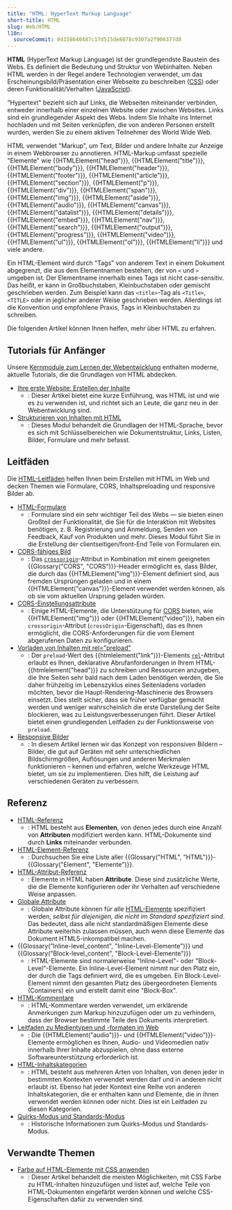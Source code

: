 ```yaml
---
title: "HTML: HyperText Markup Language"
short-title: HTML
slug: Web/HTML
l10n:
  sourceCommit: 04158640487c17d515de8078c9307a2f906377d0
---
```


**HTML** (HyperText Markup Language) ist der grundlegendste Baustein des Webs. Es definiert die Bedeutung und Struktur von Webinhalten. Neben HTML werden in der Regel andere Technologien verwendet, um das Erscheinungsbild/Präsentation einer Webseite zu beschreiben ([CSS](/de/docs/Web/CSS)) oder deren Funktionalität/Verhalten ([JavaScript](/de/docs/Web/JavaScript)).

"Hypertext" bezieht sich auf Links, die Webseiten miteinander verbinden, entweder innerhalb einer einzelnen Website oder zwischen Websites. Links sind ein grundlegender Aspekt des Webs. Indem Sie Inhalte ins Internet hochladen und mit Seiten verknüpfen, die von anderen Personen erstellt wurden, werden Sie zu einem aktiven Teilnehmer des World Wide Web.

HTML verwendet "Markup", um Text, Bilder und andere Inhalte zur Anzeige in einem Webbrowser zu annotieren. HTML-Markup umfasst spezielle "Elemente" wie {{HTMLElement("head")}}, {{HTMLElement("title")}}, {{HTMLElement("body")}}, {{HTMLElement("header")}}, {{HTMLElement("footer")}}, {{HTMLElement("article")}}, {{HTMLElement("section")}}, {{HTMLElement("p")}}, {{HTMLElement("div")}}, {{HTMLElement("span")}}, {{HTMLElement("img")}}, {{HTMLElement("aside")}}, {{HTMLElement("audio")}}, {{HTMLElement("canvas")}}, {{HTMLElement("datalist")}}, {{HTMLElement("details")}}, {{HTMLElement("embed")}}, {{HTMLElement("nav")}}, {{HTMLElement("search")}}, {{HTMLElement("output")}}, {{HTMLElement("progress")}}, {{HTMLElement("video")}}, {{HTMLElement("ul")}}, {{HTMLElement("ol")}}, {{HTMLElement("li")}} und viele andere.

Ein HTML-Element wird durch "Tags" von anderem Text in einem Dokument abgegrenzt, die aus dem Elementnamen bestehen, der von `<` und `>` umgeben ist. Der Elementname innerhalb eines Tags ist nicht case-sensitiv. Das heißt, er kann in Großbuchstaben, Kleinbuchstaben oder gemischt geschrieben werden. Zum Beispiel kann das `<title>`-Tag als `<Title>`, `<TITLE>` oder in jeglicher anderer Weise geschrieben werden. Allerdings ist die Konvention und empfohlene Praxis, Tags in Kleinbuchstaben zu schreiben.

Die folgenden Artikel können Ihnen helfen, mehr über HTML zu erfahren.

## Tutorials für Anfänger

Unsere [Kernmodule zum Lernen der Webentwicklung](/de/docs/Learn_web_development/Core) enthalten moderne, aktuelle Tutorials, die die Grundlagen von HTML abdecken.

- [Ihre erste Website: Erstellen der Inhalte](/de/docs/Learn_web_development/Getting_started/Your_first_website/Creating_the_content)
  - : Dieser Artikel bietet eine kurze Einführung, was HTML ist und wie es zu verwenden ist, und richtet sich an Leute, die ganz neu in der Webentwicklung sind.
- [Strukturieren von Inhalten mit HTML](/de/docs/Learn_web_development/Core/Structuring_content)
  - : Dieses Modul behandelt die Grundlagen der HTML-Sprache, bevor es sich mit Schlüsselbereichen wie Dokumentstruktur, Links, Listen, Bilder, Formulare und mehr befasst.

## Leitfäden

Die [HTML-Leitfäden](/de/docs/Web/HTML/Guides) helfen Ihnen beim Erstellen mit HTML im Web und decken Themen wie Formulare, CORS, Inhaltspreloading und responsive Bilder ab.

- [HTML-Formulare](/de/docs/Learn_web_development/Extensions/Forms)
  - : Formulare sind ein sehr wichtiger Teil des Webs — sie bieten einen Großteil der Funktionalität, die Sie für die Interaktion mit Websites benötigen, z. B. Registrierung und Anmeldung, Senden von Feedback, Kauf von Produkten und mehr. Dieses Modul führt Sie in die Erstellung der clientseitigen/front-End Teile von Formularen ein.
- [CORS-fähiges Bild](/de/docs/Web/HTML/How_to/CORS_enabled_image)
  - : Das [`crossorigin`](/de/docs/Web/HTML/Reference/Elements/img#crossorigin)-Attribut in Kombination mit einem geeigneten {{Glossary("CORS", "CORS")}}-Header ermöglicht es, dass Bilder, die durch das {{HTMLElement("img")}}-Element definiert sind, aus fremden Ursprüngen geladen und in einem {{HTMLElement("canvas")}}-Element verwendet werden können, als ob sie vom aktuellen Ursprung geladen würden.
- [CORS-Einstellungsattribute](/de/docs/Web/HTML/Reference/Attributes/crossorigin)
  - : Einige HTML-Elemente, die Unterstützung für [CORS](/de/docs/Web/HTTP/Guides/CORS) bieten, wie {{HTMLElement("img")}} oder {{HTMLElement("video")}}, haben ein `crossorigin`-Attribut (`crossOrigin`-Eigenschaft), das es Ihnen ermöglicht, die CORS-Anforderungen für die vom Element abgerufenen Daten zu konfigurieren.
- [Vorladen von Inhalten mit rel="preload"](/de/docs/Web/HTML/Reference/Attributes/rel/preload)
  - : Der `preload`-Wert des {{htmlelement("link")}}-Elements [`rel`](/de/docs/Web/HTML/Reference/Elements/link#rel)-Attribut erlaubt es Ihnen, deklarative Abrufanforderungen in Ihrem HTML-{{htmlelement("head")}} zu schreiben und Ressourcen anzugeben, die Ihre Seiten sehr bald nach dem Laden benötigen werden, die Sie daher frühzeitig im Lebenszyklus eines Seitenladens vorladen möchten, bevor die Haupt-Rendering-Maschinerie des Browsers einsetzt. Dies stellt sicher, dass sie früher verfügbar gemacht werden und weniger wahrscheinlich die erste Darstellung der Seite blockieren, was zu Leistungsverbesserungen führt. Dieser Artikel bietet einen grundlegenden Leitfaden zu der Funktionsweise von `preload`.
- [Responsive Bilder](/de/docs/Web/HTML/Guides/Responsive_images)
  - : In diesem Artikel lernen wir das Konzept von responsiven Bildern – Bilder, die gut auf Geräten mit sehr unterschiedlichen Bildschirmgrößen, Auflösungen und anderen Merkmalen funktionieren – kennen und erfahren, welche Werkzeuge HTML bietet, um sie zu implementieren. Dies hilft, die Leistung auf verschiedenen Geräten zu verbessern.

## Referenz

- [HTML-Referenz](/de/docs/Web/HTML/Reference)
  - : HTML besteht aus **Elementen**, von denen jedes durch eine Anzahl von **Attributen** modifiziert werden kann. HTML-Dokumente sind durch **Links** miteinander verbunden.
- [HTML-Element-Referenz](/de/docs/Web/HTML/Reference/Elements)
  - : Durchsuchen Sie eine Liste aller {{Glossary("HTML", "HTML")}}-{{Glossary("Element", "Elemente")}}.
- [HTML-Attribut-Referenz](/de/docs/Web/HTML/Reference/Attributes)
  - : Elemente in HTML haben **Attribute**. Diese sind zusätzliche Werte, die die Elemente konfigurieren oder ihr Verhalten auf verschiedene Weise anpassen.
- [Globale Attribute](/de/docs/Web/HTML/Reference/Global_attributes)
  - : Globale Attribute können für alle [HTML-Elemente](/de/docs/Web/HTML/Reference/Elements) spezifiziert werden, _selbst für diejenigen, die nicht im Standard spezifiziert sind_. Das bedeutet, dass alle nicht standardmäßigen Elemente diese Attribute weiterhin zulassen müssen, auch wenn diese Elemente das Dokument HTML5-inkompatibel machen.
- {{Glossary("Inline-level_content", "Inline-Level-Elemente")}} und {{Glossary("Block-level_content", "Block-Level-Elemente")}}
  - : HTML-Elemente sind normalerweise "Inline-Level"- oder "Block-Level"-Elemente. Ein Inline-Level-Element nimmt nur den Platz ein, der durch die Tags definiert wird, die es umgeben. Ein Block-Level-Element nimmt den gesamten Platz des übergeordneten Elements (Containers) ein und erstellt damit eine "Block-Box".
- [HTML-Kommentare](/de/docs/Web/HTML/Guides/Comments)
  - : HTML-Kommentare werden verwendet, um erklärende Anmerkungen zum Markup hinzuzufügen oder um zu verhindern, dass der Browser bestimmte Teile des Dokuments interpretiert.
- [Leitfaden zu Medientypen und -formaten im Web](/de/docs/Web/Media/Guides/Formats)
  - : Die {{HTMLElement("audio")}}- und {{HTMLElement("video")}}-Elemente ermöglichen es Ihnen, Audio- und Videomedien nativ innerhalb Ihrer Inhalte abzuspielen, ohne dass externe Softwareunterstützung erforderlich ist.
- [HTML-Inhaltskategorien](/de/docs/Web/HTML/Guides/Content_categories)
  - : HTML besteht aus mehreren Arten von Inhalten, von denen jeder in bestimmten Kontexten verwendet werden darf und in anderen nicht erlaubt ist. Ebenso hat jeder Kontext eine Reihe von anderen Inhaltskategorien, die er enthalten kann und Elemente, die in ihnen verwendet werden können oder nicht. Dies ist ein Leitfaden zu diesen Kategorien.
- [Quirks-Modus und Standards-Modus](/de/docs/Web/HTML/Guides/Quirks_mode_and_standards_mode)
  - : Historische Informationen zum Quirks-Modus und Standards-Modus.

## Verwandte Themen

- [Farbe auf HTML-Elemente mit CSS anwenden](/de/docs/Web/CSS/CSS_colors/Applying_color)
  - : Dieser Artikel behandelt die meisten Möglichkeiten, mit CSS Farbe zu HTML-Inhalten hinzuzufügen und listet auf, welche Teile von HTML-Dokumenten eingefärbt werden können und welche CSS-Eigenschaften dafür zu verwenden sind.
